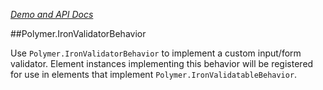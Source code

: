 
<!---

This README is automatically generated from the comments in these files:
iron-validator-behavior.html

Edit those files, and our readme bot will duplicate them over here!
Edit this file, and the bot will squash your changes :)

-->

_[Demo and API Docs](https://elements.polymer-project.org/elements/iron-validator-behavior)_


##Polymer.IronValidatorBehavior


Use `Polymer.IronValidatorBehavior` to implement a custom input/form validator. Element
instances implementing this behavior will be registered for use in elements that implement
`Polymer.IronValidatableBehavior`.


